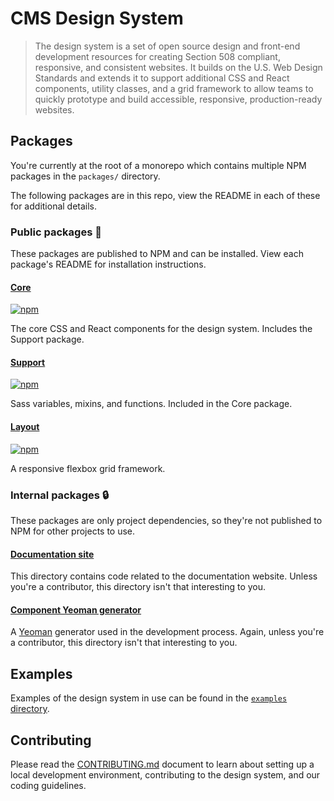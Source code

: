 # CMS Design System

> The design system is a set of open source design and front-end development resources for creating Section 508 compliant, responsive, and consistent websites. It builds on the U.S. Web Design Standards and extends it to support additional CSS and React components, utility classes, and a grid framework to allow teams to quickly prototype and build accessible, responsive, production-ready websites.

## Packages

You're currently at the root of a monorepo which contains multiple NPM packages in the `packages/` directory.

The following packages are in this repo, view the README in each of these for additional details.

### Public packages 👀

These packages are published to NPM and can be installed. View each package's README for installation instructions.

#### [Core](packages/core/)

[![npm](http://img.shields.io/npm/v/@cmsgov/design-system-core.svg?label=@cmsgov%2Fdesign-system-core)](https://www.npmjs.com/package/@cmsgov/design-system-core)

The core CSS and React components for the design system. Includes the Support package.

#### [Support](packages/support/)

[![npm](http://img.shields.io/npm/v/@cmsgov/design-system-support.svg?label=@cmsgov%2Fdesign-system-support)](https://www.npmjs.com/package/@cmsgov/design-system-support)

Sass variables, mixins, and functions. Included in the Core package.

#### [Layout](packages/layout/)

[![npm](http://img.shields.io/npm/v/@cmsgov/design-system-layout.svg?label=@cmsgov%2Fdesign-system-layout)](https://www.npmjs.com/package/@cmsgov/design-system-layout)

A responsive flexbox grid framework.

### Internal packages 🔒

These packages are only project dependencies, so they're not published to NPM for other projects to use.

#### [Documentation site](packages/docs/)

This directory contains code related to the documentation website. Unless you're a contributor, this directory isn't that interesting to you.

#### [Component Yeoman generator](packages/generator-cmsgov/)

A [Yeoman](http://yeoman.io/) generator used in the development process. Again, unless you're a contributor, this directory isn't that interesting to you.

## Examples

Examples of the design system in use can be found in the [`examples` directory](examples/).

## Contributing

Please read the [CONTRIBUTING.md](CONTRIBUTING.md) document to learn about setting up a local development environment, contributing to the design system, and our coding guidelines.